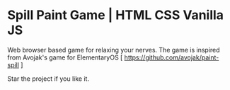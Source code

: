 # Spill Paint Game | HTML CSS Vanilla JS

Web browser based game for relaxing your nerves. The game is inspired from Avojak's game for ElementaryOS [ https://github.com/avojak/paint-spill ]

Star the project if you like it.
